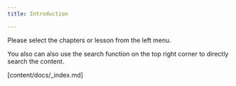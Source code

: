 ```yaml
---
title: Introduction

---
```


Please select the chapters or lesson from the left menu.

You also can also use the search function on the top right corner to directly search the content.



[content/docs/_index.md]

